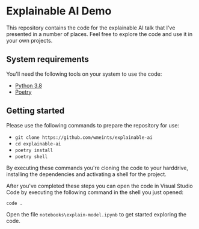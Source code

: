 # Explainable AI Demo

This repository contains the code for the explainable AI talk that I've 
presented in a number of places. Feel free to explore the code and use it in 
your own projects.

## System requirements

You'll need the following tools on your system to use the code:

* [Python 3.8][PYTHON]
* [Poetry][POETRY]

## Getting started

Please use the following commands to prepare the repository for use:

* `git clone https://github.com/wmeints/explainable-ai`
* `cd explainable-ai`
* `poetry install`
* `poetry shell`

By executing these commands you're cloning the code to your harddrive,
installing the dependencies and activating a shell for the project.

After you've completed these steps you can open the code in Visual Studio Code
by executing the following command in the shell you just opened:

```shell
code .
```

Open the file `notebooks\explain-model.ipynb` to get started exploring the code.


[POETRY]: https://python-poetry.org/
[PYTHON]: https://www.python.org/